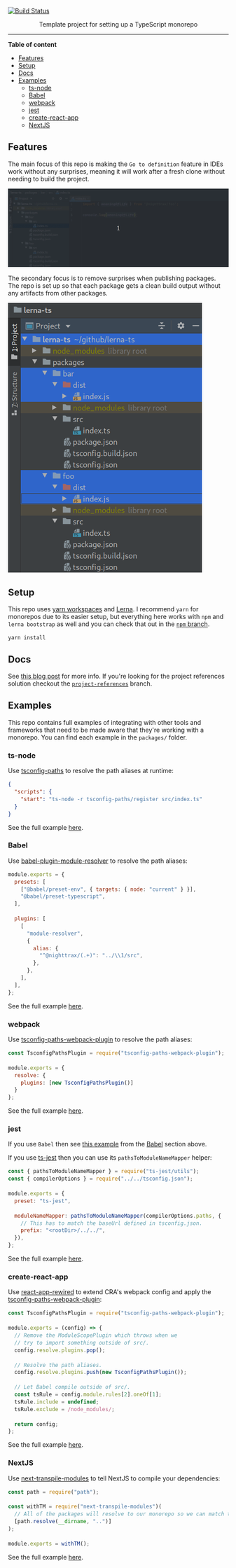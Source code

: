 <!--suppress HtmlDeprecatedAttribute -->
[![Build Status](https://travis-ci.com/NiGhTTraX/ts-monorepo.svg?branch=master)](https://travis-ci.com/NiGhTTraX/ts-monorepo)

<div align="center">
Template project for setting up a TypeScript monorepo
</div>

----

<!-- START doctoc generated TOC please keep comment here to allow auto update -->
<!-- DON'T EDIT THIS SECTION, INSTEAD RE-RUN doctoc TO UPDATE -->
**Table of content**

- [Features](#features)
- [Setup](#setup)
- [Docs](#docs)
- [Examples](#examples)
  - [ts-node](#ts-node)
  - [Babel](#babel)
  - [webpack](#webpack)
  - [jest](#jest)
  - [create-react-app](#create-react-app)
  - [NextJS](#nextjs)

<!-- END doctoc generated TOC please keep comment here to allow auto update -->

## Features

The main focus of this repo is making the `Go to definition` feature in IDEs work without any surprises, meaning it will work after a fresh clone without needing to build the project.

![find-usage](./media/find-usage.gif)

The secondary focus is to remove surprises when publishing packages. The repo is set up so that each package gets a clean build output without any artifacts from other packages.

![build-output](./media/build-output.png)


## Setup

This repo uses [yarn workspaces](https://classic.yarnpkg.com/en/docs/workspaces/) and [Lerna](https://lerna.js.org/). I recommend `yarn` for monorepos due to its easier setup, but everything here works with `npm` and `lerna bootstrap` as well and you can check that out in the [`npm` branch](https://github.com/NiGhTTraX/ts-monorepo/tree/npm).

```
yarn install
```


## Docs

See [this blog post](https://medium.com/@NiGhTTraX/how-to-set-up-a-typescript-monorepo-with-lerna-c6acda7d4559) for more info. If you're looking for the project references solution checkout the [`project-references`](https://github.com/NiGhTTraX/lerna-ts/tree/project-references) branch.


## Examples

This repo contains full examples of integrating with other tools and frameworks that need to be made aware that they're working with a monorepo. You can find each example in the `packages/` folder.

### ts-node

Use [tsconfig-paths](https://www.npmjs.com/package/tsconfig-paths) to resolve the path aliases at runtime:

```json
{
  "scripts": {
    "start": "ts-node -r tsconfig-paths/register src/index.ts"
  }
}
```

See the full example [here](packages/ts-node).

### Babel

Use [babel-plugin-module-resolver](https://www.npmjs.com/package/babel-plugin-module-resolver) to resolve the path aliases:

```js
module.exports = {
  presets: [
    ["@babel/preset-env", { targets: { node: "current" } }],
    "@babel/preset-typescript",
  ],

  plugins: [
    [
      "module-resolver",
      {
        alias: {
          "^@nighttrax/(.+)": "../\\1/src",
        },
      },
    ],
  ],
};
```

See the full example [here](packages/jest-babel).

### webpack

Use [tsconfig-paths-webpack-plugin](https://www.npmjs.com/package/tsconfig-paths-webpack-plugin) to resolve the path aliases:

```js
const TsconfigPathsPlugin = require("tsconfig-paths-webpack-plugin");

module.exports = {
  resolve: {
    plugins: [new TsconfigPathsPlugin()]
  }
};
```

See the full example [here](packages/webpack).

### jest

If you use `Babel` then see [this example](packages/jest-babel) from the [Babel](#babel) section above.

If you use [ts-jest](https://github.com/kulshekhar/ts-jest) then you can use its `pathsToModuleNameMapper` helper: 

```js
const { pathsToModuleNameMapper } = require("ts-jest/utils");
const { compilerOptions } = require("../../tsconfig.json");

module.exports = {
  preset: "ts-jest",

  moduleNameMapper: pathsToModuleNameMapper(compilerOptions.paths, {
    // This has to match the baseUrl defined in tsconfig.json.
    prefix: "<rootDir>/../../",
  }),
};
```

See the full example [here](packages/jest-tsjest).

### create-react-app

Use [react-app-rewired](https://www.npmjs.com/package/react-app-rewired) to extend CRA's webpack config and apply the [tsconfig-paths-webpack-plugin](https://www.npmjs.com/package/tsconfig-paths-webpack-plugin):

```js
const TsconfigPathsPlugin = require("tsconfig-paths-webpack-plugin");

module.exports = (config) => {
  // Remove the ModuleScopePlugin which throws when we
  // try to import something outside of src/.
  config.resolve.plugins.pop();

  // Resolve the path aliases.
  config.resolve.plugins.push(new TsconfigPathsPlugin());

  // Let Babel compile outside of src/.
  const tsRule = config.module.rules[2].oneOf[1];
  tsRule.include = undefined;
  tsRule.exclude = /node_modules/;

  return config;
};
```

See the full example [here](packages/cra).


### NextJS

Use [next-transpile-modules](https://www.npmjs.com/package/next-transpile-modules) to tell NextJS to compile your dependencies:

```js
const path = require("path");

const withTM = require("next-transpile-modules")(
  // All of the packages will resolve to our monorepo so we can match that path.
  [path.resolve(__dirname, "..")]
);

module.exports = withTM();
```

See the full example [here](packages/nextjs).
